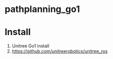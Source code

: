 # pathplanning_go1

# Install
1. Unitree Go1 install
2. https://github.com/unitreerobotics/unitree_ros

